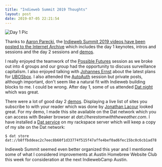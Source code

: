 ```yaml
---
title: "Indieweb Summit 2019 Thoughts"
layout: post
date: 2019-07-05 22:21:54
---
```

![Day 1 Pic](https://indieweb.org/this-week/images/2019-07-05/b6c256626e1376824ee1b51b80e5c824b55efba3.jpg)

Thanks to [Aaron Parecki](https://aaronparecki.com), the [Indieweb Summit 2019 videos have been posted to the Internet Archive](https://indieweb.org/2019/Schedule) which includes the day 1 keynotes, intros and sessions and the day 2 sessions and [demos](https://indieweb.org/2019/Demos).

I really enjoyed the teamwork of the [Possible Futures](https://indieweb.org/2019/indiewebfutures) session as we broke out into 4 groups and our group had the opportunity to discuss surveillance capitalism.  I also enjoyed talking with [Johannes Ernst](https://upon2020.com/blog) about the latest plans for [UBOSbox](https://indieweb.org/UBOSbox).  I also attended the [AutoAuth](https://indieweb.org/2019/alltheauth) session but private posts, although important, don't seem like a natural fit with Indieweb building blocks to me.  I could be wrong.  After day 1, some of us attended [Dat night](https://datnight.org/) which was great.

There were a lot of good day 2 [demos](https://indieweb.org/2019/Demos).  Displaying a live list of sites you subscribe to with your reader which was done by [Jonathan Lacour](https://cleverdevil.io/) looked great.  For my demo, I made this site available on the Dat network which you can access with Beaker browser at *dat://herestomwiththeweather.com*.  I have installed a [Dat service](https://docs.datproject.org/docs/dat-server) on my rackspace server which will keep a copy of my site on the Dat network:

```
$ dat store dat://b8ffbddeac2c7eec8b60f1d33774f515f47affe4bef0ad6fec15bc0c6cb1ad78
```

Indieweb Summit seemed even better organized this year and I mentioned some of what I considered improvements at Austin Homebrew Website Club this week for consideration at the next IndiewebCamp Austin.
